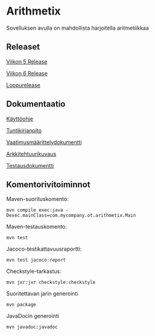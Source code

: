 # Arithmetix

Sovelluksen avulla on mahdollista harjoitella aritmetiikkaa

## Releaset

[Viikon 5 Release](https://github.com/vlappala/ot-harjoitustyoSYKSY19/releases/tag/viikko5)

[Viikon 6 Release](https://github.com/vlappala/ot-harjoitustyoSYKSY19/releases/tag/Viikko6)

[Loppurelease](https://github.com/vlappala/ot-harjoitustyoSYKSY19/releases/tag/loppurelease)

## Dokumentaatio

[Käyttöohje](https://github.com/vlappala/ot-harjoitustyoSYKSY19/blob/master/dokumentointi/kayttoohje.md)

[Tuntikirjanpito](https://github.com/vlappala/ot-harjoitustyoSYKSY19/blob/master/dokumentointi/tuntikirjanpito.md)

[Vaatimusmäärittelydokumentti](https://github.com/vlappala/ot-harjoitustyoSYKSY19/blob/master/dokumentointi/vaatimusmaarittely.md)

[Arkkitehtuurikuvaus](https://github.com/vlappala/ot-harjoitustyoSYKSY19/blob/master/dokumentointi/arkkitehtuuri.md)

[Testausdokumentti](https://github.com/vlappala/ot-harjoitustyoSYKSY19/blob/master/dokumentointi/testausdokumentti.md)

## Komentorivitoiminnot



Maven-suorituskomento: 

    mvn compile exec:java -Dexec.mainClass=com.mycompany.ot.arithmetix.Main
    
Maven-testauskomento:

    mvn test

Jacoco-testikattavuusraportti:

    mvn test jacoco:report
    
Checkstyle-tarkastus:

    mvn jxr:jxr checkstyle:checkstyle

Suoritettavan jarin generointi

    mvn package

JavaDocin generointi

    mvn javadoc:javadoc
